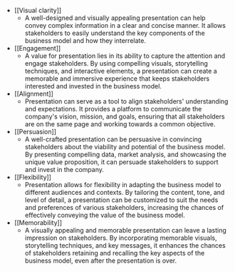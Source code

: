 
- [[Visual clarity]]
	- A well-designed and visually appealing presentation can help convey complex information in a clear and concise manner. It allows stakeholders to easily understand the key components of the business model and how they interrelate.
- [[Engagement]]
	- A value for presentation lies in its ability to capture the attention and engage stakeholders. By using compelling visuals, storytelling techniques, and interactive elements, a presentation can create a memorable and immersive experience that keeps stakeholders interested and invested in the business model.
- [[Alignment]]
	- Presentation can serve as a tool to align stakeholders' understanding and expectations. It provides a platform to communicate the company's vision, mission, and goals, ensuring that all stakeholders are on the same page and working towards a common objective.
- [[Persuasion]]
	- A well-crafted presentation can be persuasive in convincing stakeholders about the viability and potential of the business model. By presenting compelling data, market analysis, and showcasing the unique value proposition, it can persuade stakeholders to support and invest in the company.
- [[Flexibility]]
	- Presentation allows for flexibility in adapting the business model to different audiences and contexts. By tailoring the content, tone, and level of detail, a presentation can be customized to suit the needs and preferences of various stakeholders, increasing the chances of effectively conveying the value of the business model.
- [[Memorability]]
	- A visually appealing and memorable presentation can leave a lasting impression on stakeholders. By incorporating memorable visuals, storytelling techniques, and key messages, it enhances the chances of stakeholders retaining and recalling the key aspects of the business model, even after the presentation is over.




